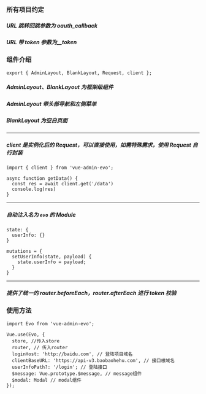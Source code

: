 ### 所有项目约定

##### URL 跳转回跳参数为 oauth_callback

##### URL 带 token 参数为\_\_token

### 组件介绍

```
export { AdminLayout, BlankLayout, Request, client };
```

##### AdminLayout、BlankLayout 为框架级组件

##### AdminLayout 带头部导航和左侧菜单

##### BlankLayout 为空白页面

---

##### client 是实例化后的 Request，可以直接使用，如需特殊需求，使用 Request 自行封装

```
import { client } from 'vue-admin-evo';

async function getData() {
  const res = await client.get('/data')
  console.log(res)
}
```

---

##### 自动注入名为 `evo` 的 Module

```
state: {
  userInfo: {}
}

mutations = {
  setUserInfo(state, payload) {
    state.userInfo = payload;
  }
}
```

---

##### 提供了统一的 router.beforeEach，router.afterEach 进行 token 校验

### 使用方法

```
import Evo from 'vue-admin-evo';

Vue.use(Evo, {
  store, //传入store
  router, // 传入router
  loginHost: 'http://baidu.com', // 登陆项目域名
  clientBaseURL: 'https://api-v3.baobaohehu.com', // 接口根域名
  userInfoPath?: '/login'; // 登陆接口
  $message: Vue.prototype.$message, // message组件
  $modal: Modal // modal组件
});
```

